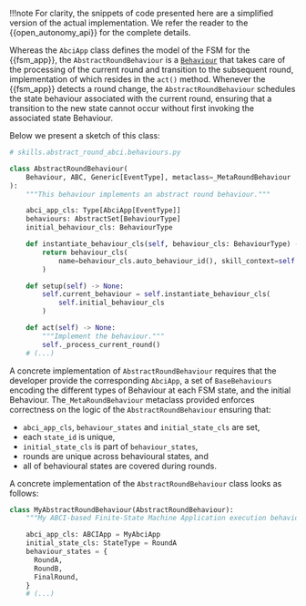 !!!note
    For clarity, the snippets of code presented here are a simplified version of the actual
    implementation. We refer the reader to the {{open_autonomy_api}} for the complete details.

Whereas the `AbciApp` class defines the model of the FSM for the {{fsm_app}}, the `AbstractRoundBehaviour` is a [`Behaviour`](https://stack.olas.network/open-aea/api/skills/base/#behaviour-objects) that takes care of the processing of the current round
and transition to the subsequent round, implementation of which resides in the
`act()` method. Whenever the {{fsm_app}} detects a round change, the
`AbstractRoundBehaviour` schedules the state behaviour associated with the
current round, ensuring that a transition to the new state cannot occur without first invoking the
associated state Behaviour.

Below we present a sketch of this class:

```python
# skills.abstract_round_abci.behaviours.py

class AbstractRoundBehaviour(
    Behaviour, ABC, Generic[EventType], metaclass=_MetaRoundBehaviour
):
    """This behaviour implements an abstract round behaviour."""

    abci_app_cls: Type[AbciApp[EventType]]
    behaviours: AbstractSet[BehaviourType]
    initial_behaviour_cls: BehaviourType

    def instantiate_behaviour_cls(self, behaviour_cls: BehaviourType) -> BaseBehaviour:
        return behaviour_cls(
            name=behaviour_cls.auto_behaviour_id(), skill_context=self.context
        )

    def setup(self) -> None:
        self.current_behaviour = self.instantiate_behaviour_cls(
            self.initial_behaviour_cls
        )

    def act(self) -> None:
        """Implement the behaviour."""
        self._process_current_round()
    # (...)
```

A concrete implementation of `AbstractRoundBehaviour` requires that the developer provide the corresponding
`AbciApp`, a set of `BaseBehaviours` encoding the different types of Behaviour at each FSM state, and
the initial Behaviour. The`_MetaRoundBehaviour` metaclass provided enforces correctness on the
logic of the `AbstractRoundBehaviour` ensuring that:

- `abci_app_cls`, `behaviour_states` and   `initial_state_cls` are set,
- each `state_id` is unique,
- `initial_state_cls` is part of `behaviour_states`,
- rounds are unique across behavioural states, and
- all of behavioural states are covered during rounds.

A concrete implementation of the `AbstractRoundBehaviour` class looks as follows:

```python
class MyAbstractRoundBehaviour(AbstractRoundBehaviour):
    """My ABCI-based Finite-State Machine Application execution behaviour"""

    abci_app_cls: ABCIApp = MyAbciApp
    initial_state_cls: StateType = RoundA
    behaviour_states = {
      RoundA,
      RoundB,
      FinalRound,
    }
    # (...)
```

